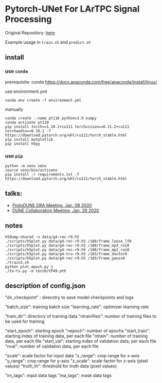 # Pytorch-UNet For LArTPC Signal Processing

Original Repository: [here](https://github.com/milesial/Pytorch-UNet)

Example usage in `train.sh` and `predict.sh`

## install

### use `conda`
prerequisite: conda
https://docs.anaconda.com/free/anaconda/install/linux/

use environment.yml
```
conda env create -f environment.yml
```

manually
```
conda create --name pt110 python=3.9 numpy
conda activate pt110
pip install torch==1.10.1+cu111 torchvision==0.11.2+cu111 torchaudio==0.10.1 -f https://download.pytorch.org/whl/cu111/torch_stable.html
pip install matplotlib
pip install h5py
```

### use `pip`

```
python -m venv venv
source venv/bin/activate
pip install -r requirements.txt -f https://download.pytorch.org/whl/cu111/torch_stable.html
```

## talks:
 - [ProtoDUNE DRA Meeting, Jan. 08 2020](https://indico.fnal.gov/event/22795/contribution/4)
 - [DUNE Collaboration Meeting, Jan. 29 2020](https://indico.fnal.gov/event/20144/session/8/contribution/98)

## notes
```
h5dump-shared -n data/g4-rec-r9.h5
./scripts/h5plot.py data/g4-rec-r9.h5 /100/frame_loose_lf0
./scripts/h5plot.py data/g4-rec-r9.h5 /100/frame_mp3_roi0
./scripts/h5plot.py data/g4-rec-r9.h5 /100/frame_mp2_roi0
./scripts/h5plot.py data/g4-tru-r9.h5 /103/frame_ductor0
./scripts/h5plot.py data/g4-rec-r9.h5 /103/frame_gauss0
./train3.sh
python plot_epoch.py 1
./to-ts.py -m test0/CP49.pth
```

## description of config.json

"dir_checkpoint" : direcotry to save model checkpoints and logs

"batch_size": training batch size
"learning_rate": optimizer learning rate

"train_dir": directory of training data
"ntrainfiles": number of training files to be used for training

"start_epoch": starting epoch
"nepoch":      number of epochs
"start_train": starting index of training data, per each file
"ntrain":      number of training data, per each file
"start_val":   starting index of validation data, per each file
"nval":        number of validation data, per each file

"scale":       scale factor for input data
"x_range":     crop range for x-axis
"y_range":     crop range for y-axis
"z_scale":     scale factor for z-axis (pixel values)
"truth_th":    threshold for truth data (pixel values)

"im_tags": input data tags
"ma_tags": mask data tags

